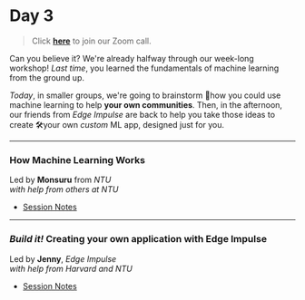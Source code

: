 # Day 3

>Click **[here](https://www.google.com)** to join our Zoom call.

Can you believe it?  We're already halfway through our week-long workshop!  *Last time*, you learned the fundamentals of machine learning from the ground up.  

*Today*, in smaller groups, we're going to brainstorm 🤔how you could use machine learning to help **your own communities**.  Then, in the afternoon, our friends from *Edge Impulse* are back to help you take those ideas to create 🛠your own *custom* ML app, designed just for you.

***

### How Machine Learning Works
<div class="message">
Led by <b>Monsuru</b> from <i>NTU</i><br>
<i>with help from others at NTU</i>
</div>

* [Session Notes](community)

***

### *Build it!* Creating your own application with Edge Impulse
<div class="message">
Led by <b>Jenny</b>, <i>Edge Impulse</i><br>
<i>with help from Harvard and NTU</i>
</div>

* [Session Notes](impulse)
